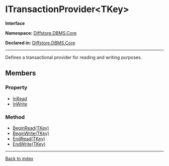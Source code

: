 # ITransactionProvider&lt;TKey&gt;

**Interface**

**Namespace:** [Diffstore.DBMS.Core](Diffstore.DBMS.Core.md)

**Declared in:** [Diffstore.DBMS.Core](Diffstore.DBMS.Core.md)

------



Defines a transactional provider for reading and writing purposes.


## Members

### Property
* [InRead](Diffstore.DBMS.Core.ITransactionProvider{TKey}.InRead.md)
* [InWrite](Diffstore.DBMS.Core.ITransactionProvider{TKey}.InWrite.md)

### Method
* [BeginRead(TKey)](Diffstore.DBMS.Core.ITransactionProvider{TKey}.BeginRead(TKey).md)
* [BeginWrite(TKey)](Diffstore.DBMS.Core.ITransactionProvider{TKey}.BeginWrite(TKey).md)
* [EndRead(TKey)](Diffstore.DBMS.Core.ITransactionProvider{TKey}.EndRead(TKey).md)
* [EndWrite(TKey)](Diffstore.DBMS.Core.ITransactionProvider{TKey}.EndWrite(TKey).md)

------

[Back to index](index.md)